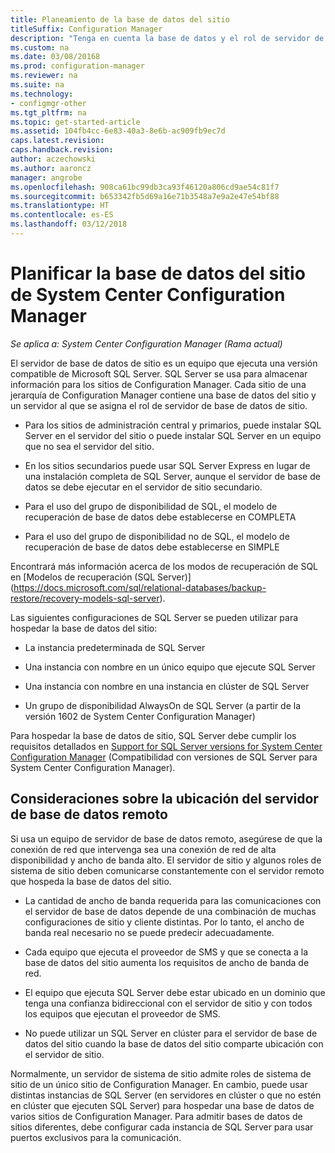 ```yaml
---
title: Planeamiento de la base de datos del sitio
titleSuffix: Configuration Manager
description: "Tenga en cuenta la base de datos y el rol de servidor de base de datos de sitio cuando planifique la jerarquía de System Center Configuration Manager."
ms.custom: na
ms.date: 03/08/20168
ms.prod: configuration-manager
ms.reviewer: na
ms.suite: na
ms.technology:
- configmgr-other
ms.tgt_pltfrm: na
ms.topic: get-started-article
ms.assetid: 104fb4cc-6e83-40a3-8e6b-ac909fb9ec7d
caps.latest.revision: 
caps.handback.revision: 
author: aczechowski
ms.author: aaroncz
manager: angrobe
ms.openlocfilehash: 908ca61bc99db3ca93f46120a806cd9ae54c81f7
ms.sourcegitcommit: b653342fb5d69a16e71b3548a7e9a2e47e54bf88
ms.translationtype: HT
ms.contentlocale: es-ES
ms.lasthandoff: 03/12/2018
---
```

# <a name="plan-for-the-site-database-for-system-center-configuration-manager"></a>Planificar la base de datos del sitio de System Center Configuration Manager

*Se aplica a: System Center Configuration Manager (Rama actual)*

El servidor de base de datos de sitio es un equipo que ejecuta una versión compatible de Microsoft SQL Server. SQL Server se usa para almacenar información para los sitios de Configuration Manager. Cada sitio de una jerarquía de Configuration Manager contiene una base de datos del sitio y un servidor al que se asigna el rol de servidor de base de datos de sitio.  

-   Para los sitios de administración central y primarios, puede instalar SQL Server en el servidor del sitio o puede instalar SQL Server en un equipo que no sea el servidor del sitio.  

-   En los sitios secundarios puede usar SQL Server Express en lugar de una instalación completa de SQL Server, aunque el servidor de base de datos se debe ejecutar en el servidor de sitio secundario.  

-  Para el uso del grupo de disponibilidad de SQL, el modelo de recuperación de base de datos debe establecerse en COMPLETA  

-  Para el uso del grupo de disponibilidad no de SQL, el modelo de recuperación de base de datos debe establecerse en SIMPLE  

Encontrará más información acerca de los modos de recuperación de SQL en [Modelos de recuperación (SQL Server)] (https://docs.microsoft.com/sql/relational-databases/backup-restore/recovery-models-sql-server).

Las siguientes configuraciones de SQL Server se pueden utilizar para hospedar la base de datos del sitio:  

-   La instancia predeterminada de SQL Server  

-   Una instancia con nombre en un único equipo que ejecute SQL Server  

-   Una instancia con nombre en una instancia en clúster de SQL Server  

-   Un grupo de disponibilidad AlwaysOn de SQL Server (a partir de la versión 1602 de System Center Configuration Manager)


Para hospedar la base de datos de sitio, SQL Server debe cumplir los requisitos detallados en [Support for SQL Server versions for System Center Configuration Manager](../../../core/plan-design/configs/support-for-sql-server-versions.md) (Compatibilidad con versiones de SQL Server para System Center Configuration Manager).  



## <a name="remote-database-server-location-considerations"></a>Consideraciones sobre la ubicación del servidor de base de datos remoto  

Si usa un equipo de servidor de base de datos remoto, asegúrese de que la conexión de red que intervenga sea una conexión de red de alta disponibilidad y ancho de banda alto. El servidor de sitio y algunos roles de sistema de sitio deben comunicarse constantemente con el servidor remoto que hospeda la base de datos del sitio.

-   La cantidad de ancho de banda requerida para las comunicaciones con el servidor de base de datos depende de una combinación de muchas configuraciones de sitio y cliente distintas. Por lo tanto, el ancho de banda real necesario no se puede predecir adecuadamente.  

-   Cada equipo que ejecuta el proveedor de SMS y que se conecta a la base de datos del sitio aumenta los requisitos de ancho de banda de red.  

-   El equipo que ejecuta SQL Server debe estar ubicado en un dominio que tenga una confianza bidireccional con el servidor de sitio y con todos los equipos que ejecutan el proveedor de SMS.  

-   No puede utilizar un SQL Server en clúster para el servidor de base de datos del sitio cuando la base de datos del sitio comparte ubicación con el servidor de sitio.  


Normalmente, un servidor de sistema de sitio admite roles de sistema de sitio de un único sitio de Configuration Manager. En cambio, puede usar distintas instancias de SQL Server (en servidores en clúster o que no estén en clúster que ejecuten SQL Server) para hospedar una base de datos de varios sitios de Configuration Manager. Para admitir bases de datos de sitios diferentes, debe configurar cada instancia de SQL Server para usar puertos exclusivos para la comunicación.  

